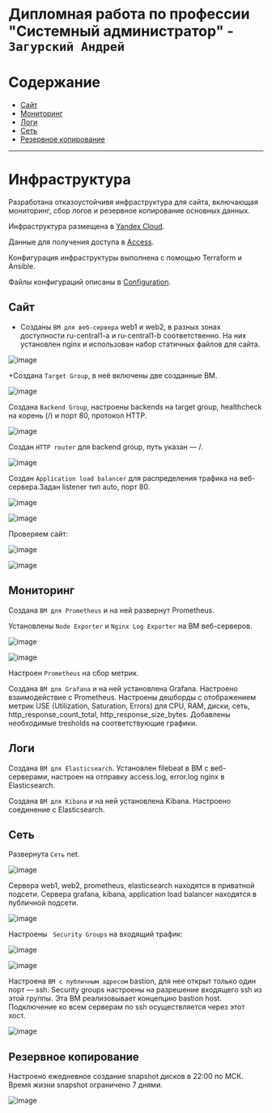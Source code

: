 # Дипломная работа по профессии "Системный администратор" - `Загурский Андрей`

Содержание
==========
* [Сайт](#Сайт)
* [Мониторинг](#Мониторинг)
* [Логи](#Логи)
* [Сеть](#Сеть)
* [Резервное копирование](#Резервное-копирование)


---------
# Инфраструктура

Разработана отказоустойчивя инфраструктура для сайта, включающая мониторинг, сбор логов и резервное копирование основных данных.

Инфраструктура размещена в [Yandex Cloud](https://console.cloud.yandex.ru/cloud/b1gcvt5l6bsrvg3nfac5).

Данные для получения доступа в [Access](https://github.com/Anders1994/Diplom/blob/main/Access.md).

Конфигурация инфраструктуры выполнена с помощью Terraform и Ansible.

Файлы конфигураций описаны в [Configuration](https://github.com/Anders1994/Diplom/blob/main/Configuration.md).

## Сайт

+ Созданы `ВМ для веб-сервера` web1 и web2, в разных зонах доступности ru-central1-a и ru-central1-b соответственно.
На них установлен nginx и использован набор статичных файлов для сайта.

![image](https://github.com/Anders1994/Diplom/blob/main/ScreenShots/Nginx.png)

+Создана `Target Group`, в неё включены две созданные ВМ.

![image](https://github.com/Anders1994/Diplom/blob/main/ScreenShots/Target_group.png)

Создана `Backend Group`, настроены backends на target group, healthcheck на корень (/) и порт 80, протокол HTTP.

![image](https://github.com/Anders1994/Diplom/blob/main/ScreenShots/Backend_group.png)

Создан `HTTP router` для backend group, путь указан — /.

![image](https://github.com/Anders1994/Diplom/blob/main/ScreenShots/Router.png)

Создан `Application load balancer` для распределения трафика на веб-сервера.Задан listener тип auto, порт 80.

![image](https://github.com/Anders1994/Diplom/blob/main/ScreenShots/Balancer.png)

![image](https://github.com/Anders1994/Diplom/blob/main/ScreenShots/Balancer_map.png)


Проверяем сайт:

![image](https://github.com/Anders1994/Diplom/blob/main/ScreenShots/Curl.png)

![image](https://github.com/Anders1994/Diplom/blob/main/ScreenShots/Site.png)

## Мониторинг

Создана `ВМ для Prometheus` и на ней развернут Prometheus.

Установлены `Node Exporter` и `Nginx Log Exporter` на ВМ веб-серверов.

![image](https://github.com/Anders1994/Diplom/blob/main/ScreenShots/Node_exporter.png)

![image](https://github.com/Anders1994/Diplom/blob/main/ScreenShots/Log_exporter.png)

Настроен `Prometheus` на сбор метрик.

Создана `ВМ для Grafana` и на ней установлена Grafana.
Настроено взаимодействие с Prometheus.
Настроены дешборды с отображением метрик USE (Utilization, Saturation, Errors) для CPU, RAM, диски, сеть, http_response_count_total, http_response_size_bytes.
Добавлены необходимые tresholds на соответствующие графики.

## Логи

Cоздана `ВМ для Elasticsearch`.
Установлен filebeat в ВМ с веб-серверами, настроен на отправку access.log, error.log nginx в Elasticsearch.

Создана `ВМ для Kibana` и на ней установлена Kibana.
Настроено соединение с Elasticsearch.

## Сеть

Развернута `Сеть` net.

![image](https://github.com/Anders1994/Diplom/blob/main/ScreenShots/Net.png)

Сервера web1, web2, prometheus, elasticsearch находятся в приватной подсети.
Сервера grafana, kibana, application load balancer находятся в публичной подсети.

![image](https://github.com/Anders1994/Diplom/blob/main/ScreenShots/VM.png)

Настроены ` Security Groups` на входящий трафик:

![image](https://github.com/Anders1994/Diplom/blob/main/ScreenShots/Bastion_IN.png)

![image](https://github.com/Anders1994/Diplom/blob/main/ScreenShots/Security_IN.png)

Настроена `ВМ с публичным адресом` bastion, для нее открыт только один порт — ssh. Security groups настроены на разрешение входящего ssh из этой группы.
Эта ВМ реализовывает концепцию bastion host.
Подключение ко всем серверам по ssh осуществляется через этот хост.

![image](https://github.com/Anders1994/Diplom/blob/main/ScreenShots/Bastion_SSH.png)

## Резервное копирование

Настроено ежедневное создание snapshot дисков в 22:00 по МСК.
Время жизни snapshot ограничено 7 днями.

![image](https://github.com/Anders1994/Diplom/blob/main/ScreenShots/Snapshot.png)
